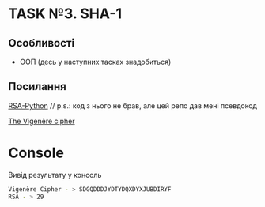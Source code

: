 # TASK №3. SHA-1

## Особливості
- ООП (десь у наступних тасках знадобиться)

## Посилання

<a href="https://github.com/awnonbhowmik/RSA-Python" _target>RSA-Python</a> // p.s.: код з нього не брав, але цей репо дав мені псевдокод 

<a href="https://justcryptography.com/vigenere-cipher-python-implementation/" _target>The Vigenère cipher</a>


# Console
Вивід результату у консоль
~~~ bash
Vigenère Cipher - > SDGQDDDJYDTYDQXDYXJUBDIRYF
RSA - > 29
~~~
